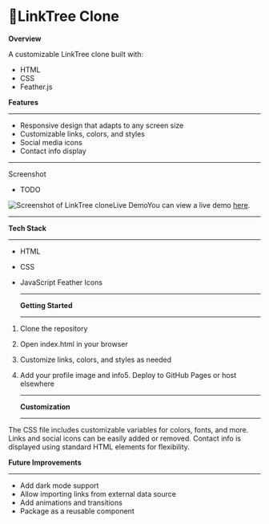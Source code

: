 # :evergreen_tree:LinkTree Clone

**Overview**

A customizable LinkTree clone built with:

- HTML
- CSS
- Feather.js

**Features**

  <hr>

- Responsive design that adapts to any screen size
- Customizable links, colors, and styles
- Social media icons
- Contact info display

<hr>

Screenshot

- TODO

![Screenshot of LinkTree clone]()Live DemoYou can view a live demo [here](https://sonnymonroe.github.io/linktree).

<hr>

**Tech Stack**

  <hr>

- HTML
- CSS
- JavaScript Feather Icons
    <hr>

  **Getting Started**
  <hr>

1. Clone the repository

2. Open index.html in your browser

3. Customize links, colors, and styles as needed

4. Add your profile image and info5. Deploy to GitHub Pages or host elsewhere
   <hr>

   **Customization**
   <hr>

The CSS file includes customizable variables for colors, fonts, and more. Links and social icons can be easily added or removed. Contact info is displayed using standard HTML elements for flexibility.

**Future Improvements**

<hr>

- Add dark mode support
- Allow importing links from external data source
- Add animations and transitions
- Package as a reusable component
